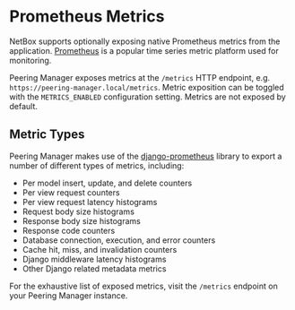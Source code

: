 # Prometheus Metrics

NetBox supports optionally exposing native Prometheus metrics from the
application. [Prometheus](https://prometheus.io/) is a popular time series
metric platform used for monitoring.

Peering Manager exposes metrics at the `/metrics` HTTP endpoint, e.g.
`https://peering-manager.local/metrics`. Metric exposition can be toggled with
the `METRICS_ENABLED` configuration setting. Metrics are not exposed by
default.

## Metric Types

Peering Manager makes use of the
[django-prometheus](https://github.com/korfuri/django-prometheus) library to
export a number of different types of metrics, including:

- Per model insert, update, and delete counters
- Per view request counters
- Per view request latency histograms
- Request body size histograms
- Response body size histograms
- Response code counters
- Database connection, execution, and error counters
- Cache hit, miss, and invalidation counters
- Django middleware latency histograms
- Other Django related metadata metrics

For the exhaustive list of exposed metrics, visit the `/metrics` endpoint on
your Peering Manager instance.
